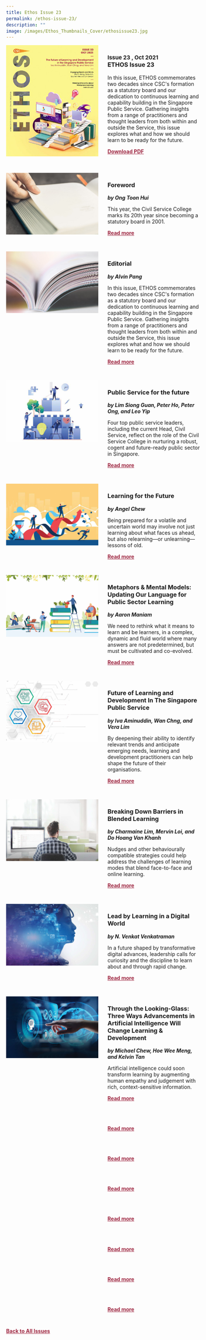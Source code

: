 ```yaml
---
title: Ethos Issue 23
permalink: /ethos-issue-23/
description: ""
image: /images/Ethos_Thumbnails_Cover/ethosissue23.jpg
---
```

<style>

.back a
{
	color: #9f2943;
	font-weight: bold;
	}
	
.cat
   {
   font-size: 15px;
   }

.text
{
	width: 50%;
}	
	
.img1 img
{
margin-top:25px;	
}	
	
.img img
{
margin-top:15px;	
}		
	
.button1 a
{
	color: #9f2943;
	font-weight:bold;
}
	

.grid-container {
	display: grid;
	grid-template-columns: 50% 50%;
	grid-column-gap: 5%;
	margin-bottom: 5%;
	}	
	
@media only screen and (max-width: 600px) {
	.grid-container {
		display: block;
	}
}	
</style>


<div class="grid-container">
	<div><img src="/images/Ethos_Thumbnails_Cover/ethosissue23.jpg"></div>
	<div>
		<h3><span class="cat">Issue 23 , Oct 2021</span><br>ETHOS Issue 23</h3>
		<p>In this issue, ETHOS commemorates two decades since CSC's formation as a statutory board and our dedication to continuous learning and capability building in the Singapore Public Service. Gathering insights from a range of practitioners and thought leaders from both within and outside the Service, this issue explores what and how we should learn to be ready for the future.</p>
		<div class="button1"><a target="_blank" href="https://go.gov.sg/ethos-issue-23">Download PDF</a></div>
	</div>
</div>

<br>

<div class="grid-container">
	<div><img src="/images/Landing_Banner_Images/tile_preface_foreword.jpg"></div>
	<div>
		<h3>Foreword</h3>
		<b><i>by Ong Toon Hui</i></b>
		<p>This year, the Civil Service College marks its 20th year since becoming a statutory board in 2001.</p>
		<div class="button1"><a href="/ethos-issue-23/foreword/">Read more</a></div>
	</div>
</div>

<br>

<div class="grid-container">
	<div><img src="/images/Landing_Banner_Images/tile_editorial.jpg"></div>
	<div>
		<h3>Editorial</h3>
		<b><i>by Alvin Pang</i></b>
		<p>In this issue, ETHOS commemorates two decades since CSC's formation as a statutory board and our dedication to continuous learning and capability building in the Singapore Public Service. Gathering insights from a range of practitioners and thought leaders from both within and outside the Service, this issue explores what and how we should learn to be ready for the future.</p>
		<div class="button1"><a href="/ethos-issue-23/editorial/">Read more</a></div>
	</div>
</div>

<br>

<div class="grid-container">
	<div><img src="/images/Cropped_images/Ethos_Issue_23/print23-01.jpg"></div>
	<div>
		<h3>Public Service for the future</h3>
		<b><i>by Lim Siong Guan, Peter Ho, Peter Ong, and Leo Yip</i></b>
		<p>Four top public service leaders, including the current Head, Civil Service, reflect on the role of the Civil Service College in nurturing a robust, cogent and future-ready public sector in Singapore.</p>
		<div class="button1"><a href="/ethos-issue-23/civil-service-college-preparing-the-public-service-for-the-future/">Read more</a></div>
	</div>
</div>

<br>

<div class="grid-container">
	<div><img src="/images/Cropped_images/Ethos_Issue_23/print23-02.jpg"></div>
	<div>
		<h3>Learning for the Future</h3>
		<b><i>by Angel Chew</i></b>
		<p>Being prepared for a volatile and uncertain world may involve not just learning about what faces us ahead, but also relearning—or unlearning—lessons of old.</p>
		<div class="button1"><a href="/ethos-issue-23/learning-for-the-future/">Read more</a></div>
	</div>
</div>

<br>

<div class="grid-container">
	<div><img src="/images/Cropped_images/Ethos_Issue_23/print23-03.jpg"></div>
	<div>
		<h3>Metaphors &amp; Mental Models: Updating Our Language for Public Sector Learning</h3>
		<b><i>by Aaron Maniam</i></b>
		<p>We need to rethink what it means to learn and be learners, in a complex, dynamic and fluid world where many answers are not predetermined, but must be cultivated and co-evolved.</p>
		<div class="button1"><a href="/ethos-issue-23/metaphors-mental-models-updating-our-language-for-public-sector-learning/">Read more</a></div>
	</div>
</div>

<br>

<div class="grid-container">
	<div><img src="/images/Cropped_images/Ethos_Issue_23/print23-04.jpg"></div>
	<div>
		<h3>Future of Learning and Development In The Singapore
Public Service</h3>
		<b><i>by Iva Aminuddin, Wan Chng, and Vera Lim</i></b>
		<p>By deepening their ability to identify relevant trends and anticipate emerging needs, learning and development practitioners can help shape the future of their organisations.</p>
		<div class="button1"><a href="/ethos-issue-23/the-future-of-learning-and-development-in-the-singapore-public-service/">Read more</a></div>
	</div>
</div>

<br>

<div class="grid-container">
	<div><img src="/images/Cropped_images/Ethos_Issue_23/print23-05.jpg"></div>
	<div>
		<h3>Breaking Down Barriers in Blended Learning</h3>
		<b><i>by Charmaine Lim, Mervin Loi, and Do Hoang Van Khanh</i></b>
		<p>Nudges and other behaviourally compatible strategies could help address the challenges of learning modes that blend face-to-face and online learning.</p>
		<div class="button1"><a href="/ethos-issue-23/breaking-down-barriers-in-blended-learning/">Read more</a></div>
	</div>
</div>

<br>

<div class="grid-container">
	<div><img src="/images/Cropped_images/Ethos_Issue_23/print23-miss1.jpg"></div>
	<div>
		<h3>Lead by Learning in a Digital World</h3>
		<b><i>by N. Venkat Venkatraman</i></b>
		<p>In a future shaped by transformative digital advances, leadership calls for curiosity and the discipline to learn about and through rapid change.</p>
		<div class="button1"><a href="/ethos-issue-23/lead-by-learning-in-a-digital-world/">Read more</a></div>
	</div>
</div>

<br>

<div class="grid-container">
	<div><img src="/images/Cropped_images/Ethos_Issue_23/print23-miss2.jpg"></div>
	<div>
		<h3>Through the Looking-Glass: Three Ways Advancements in Artificial Intelligence Will Change Learning &amp; Development</h3>
		<b><i>by Michael Chew, Hoe Wee Meng, and Kelvin Tan</i></b>
		<p>Artificial intelligence could soon transform learning by augmenting human empathy and judgement with rich, context-sensitive information.</p>
		<div class="button1"><a href="/ethos-issue-23/three-ways-advancements-in-artificial-intelligence-will-change-learning-development/">Read more</a></div>
	</div>
</div>

<br>

<div class="grid-container">
	<div><img src=""></div>
	<div>
		<h3></h3>
		<b><i></i></b>
		<p></p>
		<div class="button1"><a href="">Read more</a></div>
	</div>
</div>

<br>

<div class="grid-container">
	<div><img src=""></div>
	<div>
		<h3></h3>
		<b><i></i></b>
		<p></p>
		<div class="button1"><a href="">Read more</a></div>
	</div>
</div>

<br>

<div class="grid-container">
	<div><img src=""></div>
	<div>
		<h3></h3>
		<b><i></i></b>
		<p></p>
		<div class="button1"><a href="">Read more</a></div>
	</div>
</div>

<br>

<div class="grid-container">
	<div><img src=""></div>
	<div>
		<h3></h3>
		<b><i></i></b>
		<p></p>
		<div class="button1"><a href="">Read more</a></div>
	</div>
</div>

<br>

<div class="grid-container">
	<div><img src=""></div>
	<div>
		<h3></h3>
		<b><i></i></b>
		<p></p>
		<div class="button1"><a href="">Read more</a></div>
	</div>
</div>

<br>

<div class="grid-container">
	<div><img src=""></div>
	<div>
		<h3></h3>
		<b><i></i></b>
		<p></p>
		<div class="button1"><a href="">Read more</a></div>
	</div>
</div>

<br>

<div class="grid-container">
	<div><img src=""></div>
	<div>
		<h3></h3>
		<b><i></i></b>
		<p></p>
		<div class="button1"><a href="">Read more</a></div>
	</div>
</div>

<br>

<div class="back">
<a href="/all-issues/">Back to All Issues</a>
</div>